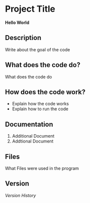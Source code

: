 # Project Title
**Hello World**
## Description
Write about the goal of the code
## What does the code do? 
What does the code do

## How does the code work?
+ Explain how the code works
+ Explain how to run the code
## Documentation
1. Additional Document
2. Addtional Document

## Files
What Files were used in the program
## Version
*Version History*
